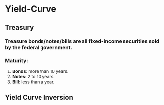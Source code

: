 # Yield-Curve

## Treasury

### Treasure bonds/notes/bills are all fixed-income securities sold by the federal government.

### Maturity:

1.  **Bonds**: more than 10 years.
2.  **Notes**: 2 to 10 years.
3.  **Bill**: less than a year.

## Yield Curve Inversion
